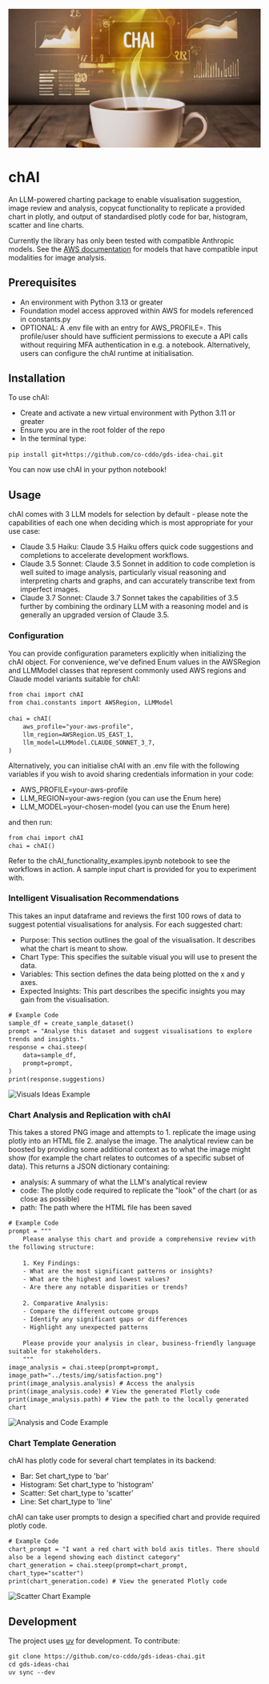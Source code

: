 ![Banner](img/chai_cropped.png)

# chAI
An LLM-powered charting package to enable visualisation suggestion, image review and analysis, copycat functionality to replicate a provided chart in plotly, and output of standardised plotly code for bar, histogram, scatter and line charts.

Currently the library has only been tested with compatible Anthropic models. See the [AWS documentation](https://docs.aws.amazon.com/bedrock/latest/userguide/models-supported.html) for models that have compatible input modalities for image analysis.


## Prerequisites
- An environment with Python 3.13 or greater
- Foundation model access approved within AWS for models referenced in constants.py
- OPTIONAL: A .env file with an entry for AWS_PROFILE=. This profile/user should have sufficient permissions to execute a API calls without requiring MFA authentication in e.g. a notebook. Alternatively, users can configure the chAI runtime at initialisation.

## Installation
To use chAI:
- Create and activate a new virtual environment with Python 3.11 or greater
- Ensure you are in the root folder of the repo
- In the terminal type:

```pip install git+https://github.com/co-cddo/gds-idea-chai.git```

You can now use chAI in your python notebook!

## Usage
chAI comes with 3 LLM models for selection by default - please note the capabilities of each one when deciding which is most appropriate for your use case:

- Claude 3.5 Haiku: Claude 3.5 Haiku offers quick code suggestions and completions to accelerate development workflows.
- Claude 3.5 Sonnet: Claude 3.5 Sonnet in addition to code completion is well suited to image analysis, particularly visual reasoning and interpreting charts and graphs, and can accurately transcribe text from imperfect images.
- Claude 3.7 Sonnet: Claude 3.7 Sonnet takes the capabilities of 3.5 further by combining the ordinary LLM with a reasoning model and is generally an upgraded version of Claude 3.5.

### Configuration
You can provide configuration parameters explicitly when initializing the chAI object. For convenience, we've defined Enum values in the AWSRegion and LLMModel classes that represent commonly used AWS regions and Claude model variants suitable for chAI:

```
from chai import chAI
from chai.constants import AWSRegion, LLMModel

chai = chAI(
    aws_profile="your-aws-profile",
    llm_region=AWSRegion.US_EAST_1,
    llm_model=LLMModel.CLAUDE_SONNET_3_7,
)
```

Alternatively, you can initialise chAI with an .env file with the following variables if you wish to avoid sharing credentials information in your code:
- AWS_PROFILE=your-aws-profile
- LLM_REGION=your-aws-region (you can use the Enum here)
- LLM_MODEL=your-chosen-model (you can use the Enum here)

and then run:
```
from chai import chAI
chai = chAI()
```

Refer to the chAI_functionality_examples.ipynb notebook to see the workflows in action. A sample input chart is provided for you to experiment with.

### Intelligent Visualisation Recommendations
This takes an input dataframe and reviews the first 100 rows of data to suggest potential visualisations for analysis. For each suggested chart:
- Purpose: This section outlines the goal of the visualisation. It describes what the chart is meant to show.
- Chart Type: This specifies the suitable visual you will use to present the data.
- Variables: This section defines the data being plotted on the x and y axes.
- Expected Insights: This part describes the specific insights you may gain from the visualisation.

```
# Example Code
sample_df = create_sample_dataset()
prompt = "Analyse this dataset and suggest visualisations to explore trends and insights."
response = chai.steep(
    data=sample_df,
    prompt=prompt,
)
print(response.suggestions)
```
![Visuals Ideas Example](img/visual_ideas.png)

### Chart Analysis and Replication with chAI
This takes a stored PNG image and attempts to 1. replicate the image using plotly into an HTML file 2. analyse the image. The analytical review can be boosted by providing some additional context as to what the image might show (for example the chart relates to outcomes of a specific subset of data).
This returns a JSON dictionary containing:
- analysis: A summary of what the LLM's analytical review
- code: The plotly code required to replicate the "look" of the chart (or as close as possible)
- path: The path where the HTML file has been saved

```
# Example Code
prompt = """
    Please analyse this chart and provide a comprehensive review with the following structure:

    1. Key Findings:
    - What are the most significant patterns or insights?
    - What are the highest and lowest values?
    - Are there any notable disparities or trends?

    2. Comparative Analysis:
    - Compare the different outcome groups
    - Identify any significant gaps or differences
    - Highlight any unexpected patterns

    Please provide your analysis in clear, business-friendly language suitable for stakeholders.
    """
image_analysis = chai.steep(prompt=prompt, image_path="../tests/img/satisfaction.png")
print(image_analysis.analysis) # Access the analysis
print(image_analysis.code) # View the generated Plotly code
print(image_analysis.path) # View the path to the locally generated chart
```
![Analysis and Code Example](img/analysis_code.png)

### Chart Template Generation
chAI has plotly code for several chart templates in its backend:
- Bar: Set chart_type to 'bar'
- Histogram: Set chart_type to 'histogram'
- Scatter: Set chart_type to 'scatter'
- Line: Set chart_type to 'line'

chAI can take user prompts to design a specified chart and provide required plotly code.

```
# Example Code
chart_prompt = "I want a red chart with bold axis titles. There should also be a legend showing each distinct category"
chart_generation = chai.steep(prompt=chart_prompt, chart_type="scatter")
print(chart_generation.code) # View the generated Plotly code
```
![Scatter Chart Example](img/request_scatter.png)


## Development
The project uses [uv](https://docs.astral.sh/uv/) for development. To contribute:

```
git clone https://github.com/co-cddo/gds-ideas-chai.git
cd gds-ideas-chai
uv sync --dev 
```
